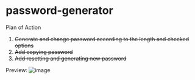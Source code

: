 # password-generator
Plan of Action
<ol>
  <li><s>Generate and change password according to the length and checked options</s></li>
  <li><s>Add copying password</s></li>
  <li><s>Add resetting and generating new password</s></li>
</ol>

Preview:
![image](https://user-images.githubusercontent.com/89571066/230573269-6ea42345-46f9-42d6-b64d-1b5486bb9ef4.png)

